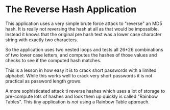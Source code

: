 The Reverse Hash Application
============================

This application uses a very simple brute force attack to 
"reverse" an MD5 hash.  It is really not reversing the hash
at all as that would be impossible.  Instead it knows that 
the original pre hash text was a lower case character string with 
exactly two characters.

So the application uses two nested loops and tests all 
26*26 combinations of two lower case letters, and computes the
hashes of those values and checks to see if the computed hash
matches.


This is a lesson in how easy it is to crack short passwords
with a limited alphabet.  While this works well to crack 
very short passwords it is not practical as password 
length grows.

A more sophisticated attack ti reverse hashes which uses a 
lot of storage to pre-compute lots of hashes and look them up
quickly is called "Rainbow Tables".  This tiny application
is *not* using a Rainbow Table approach.

